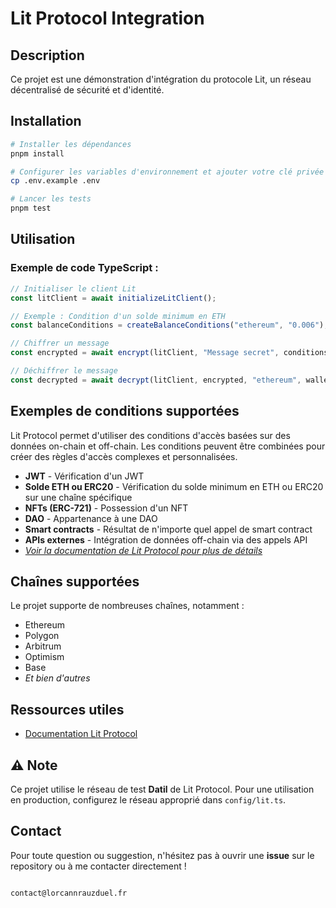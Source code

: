 # Lit Protocol Integration

## Description

Ce projet est une démonstration d'intégration du protocole Lit, un réseau décentralisé de sécurité et d'identité.

## Installation

```bash
# Installer les dépendances
pnpm install

# Configurer les variables d'environnement et ajouter votre clé privée (PRIVATE_KEY)
cp .env.example .env

# Lancer les tests
pnpm test
```

## Utilisation

### Exemple de code TypeScript :

```typescript
// Initialiser le client Lit
const litClient = await initializeLitClient();

// Exemple : Condition d'un solde minimum en ETH
const balanceConditions = createBalanceConditions("ethereum", "0.006");

// Chiffrer un message
const encrypted = await encrypt(litClient, "Message secret", conditions);

// Déchiffrer le message
const decrypted = await decrypt(litClient, encrypted, "ethereum", wallet);
```

## Exemples de conditions supportées

Lit Protocol permet d'utiliser des conditions d'accès basées sur des données on-chain et off-chain. Les conditions peuvent être combinées pour créer des règles d'accès complexes et personnalisées.

- **JWT** - Vérification d'un JWT
- **Solde ETH ou ERC20** - Vérification du solde minimum en ETH ou ERC20 sur une chaîne spécifique
- **NFTs (ERC-721)** - Possession d'un NFT
- **DAO** - Appartenance à une DAO
- **Smart contracts** - Résultat de n'importe quel appel de smart contract
- **APIs externes** - Intégration de données off-chain via des appels API
- [_Voir la documentation de Lit Protocol pour plus de détails_](https://developer.litprotocol.com/sdk/access-control/evm/basic-examples)

## Chaînes supportées

Le projet supporte de nombreuses chaînes, notamment :

- Ethereum
- Polygon
- Arbitrum
- Optimism
- Base
- _Et bien d'autres_

## Ressources utiles

- [Documentation Lit Protocol](https://developer.litprotocol.com/)

## ⚠️ Note

Ce projet utilise le réseau de test **Datil** de Lit Protocol. Pour une utilisation en production, configurez le réseau approprié dans `config/lit.ts`.

## Contact

Pour toute question ou suggestion, n'hésitez pas à ouvrir une **issue** sur le repository ou à me contacter directement !

```

contact@lorcannrauzduel.fr

```

